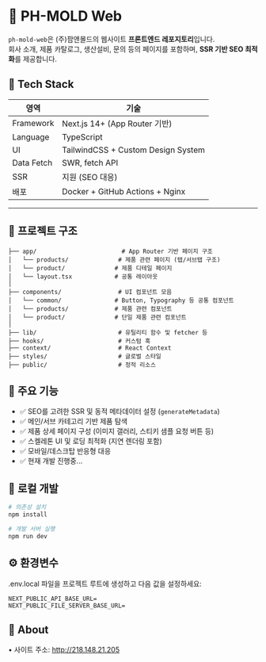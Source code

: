 # 🧪 PH-MOLD Web

`ph-mold-web`은 (주)팜앤몰드의 웹사이트 **프론트엔드 레포지토리**입니다.  
회사 소개, 제품 카탈로그, 생산설비, 문의 등의 페이지를 포함하며, **SSR 기반 SEO 최적화**를 제공합니다.

## 🔧 Tech Stack

| 영역       | 기술                               |
| ---------- | ---------------------------------- |
| Framework  | Next.js 14+ (App Router 기반)      |
| Language   | TypeScript                         |
| UI         | TailwindCSS + Custom Design System |
| Data Fetch | SWR, fetch API                     |
| SSR        | 지원 (SEO 대응)                    |
| 배포       | Docker + GitHub Actions + Nginx    |

---

## 📁 프로젝트 구조

```
├── app/                        # App Router 기반 페이지 구조
│   └── products/              # 제품 관련 페이지 (탭/서브탭 구조)
│   └── product/              # 제품 디테일 페이지
│   └── layout.tsx            # 공통 레이아웃
│
├── components/                # UI 컴포넌트 모음
│   └── common/               # Button, Typography 등 공통 컴포넌트
│   └── products/             # 제품 관련 컴포넌트
│   └── product/              # 단일 제품 관련 컴포넌트
│
├── lib/                       # 유틸리티 함수 및 fetcher 등
├── hooks/                     # 커스텀 훅
├── context/                   # React Context
├── styles/                    # 글로벌 스타일
├── public/                    # 정적 리소스
```

## 🚀 주요 기능

- ✅ SEO를 고려한 SSR 및 동적 메타데이터 설정 (`generateMetadata`)
- ✅ 메인/서브 카테고리 기반 제품 탐색
- ✅ 제품 상세 페이지 구성 (이미지 갤러리, 스티키 샘플 요청 버튼 등)
- ✅ 스켈레톤 UI 및 로딩 최적화 (지연 렌더링 포함)
- ✅ 모바일/데스크탑 반응형 대응
- ✅ 현재 개발 진행중...

## 🐳 로컬 개발

```bash
# 의존성 설치
npm install

# 개발 서버 실행
npm run dev
```

## ⚙️ 환경변수

.env.local 파일을 프로젝트 루트에 생성하고 다음 값을 설정하세요:

```
NEXT_PUBLIC_API_BASE_URL=
NEXT_PUBLIC_FILE_SERVER_BASE_URL=
```

## 🏢 About

• 사이트 주소: http://218.148.21.205
